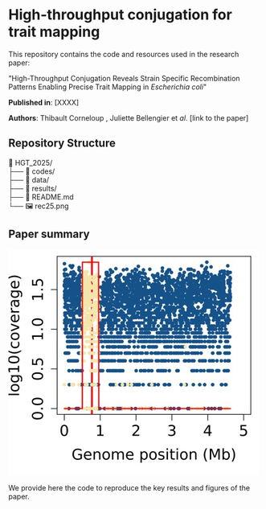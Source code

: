 # High-throughput conjugation for trait mapping

This repository contains the code and resources used in the research paper:

"High-Throughput Conjugation Reveals Strain Specific Recombination Patterns Enabling Precise Trait Mapping in *Escherichia coli*"

**Published in**: [XXXX]

**Authors**: Thibault Corneloup , Juliette Bellengier et *al*. [link to the paper]  


## Repository Structure
📂 HGT_2025/  
├── 📂 codes/  
├── 📂 data/  
├── 📂 results/  
├── 📄 README.md  
└── 🖼️ rec25.png  

## Paper summary

![figure](rec25.jpg)  

We provide here the code to reproduce the key results and figures of the paper.


